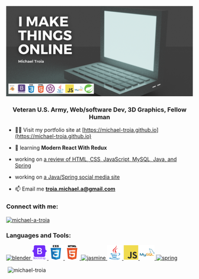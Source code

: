 <img src="banner github.png">

<h3 align="center">Veteran U.S. Army, Web/software Dev, 3D Graphics, Fellow Human</h3>

- 👨‍💻 Visit my portfolio site at [https://michael-troia.github.io](https://michael-troia.github.io)

- 🌱 learning **Modern React With Redux**

- working on [a review of HTML, CSS, JavaScript, MySQL, Java, and Spring](https://github.com/Michael-Troia/Full-Stack-Review)

- working on [a Java/Spring social media site](https://github.com/Michael-Troia/just-friends)

- 📫 Email me **troia.michael.a@gmail.com**



<h3 align="left">Connect with me:</h3>
<p align="left">
<a href="https://linkedin.com/in/michael-a-troia" target="blank"><img align="center" src="https://cdn.jsdelivr.net/npm/simple-icons@3.0.1/icons/linkedin.svg" alt="michael-a-troia" height="30" width="40" /></a>

</p>


<h3 align="left">Languages and Tools:</h3>
<p align="left"> <a href="https://www.blender.org/" target="_blank"> <img src="https://download.blender.org/branding/community/blender_community_badge_white.svg" alt="blender" width="40" height="40"/> </a> <a href="https://getbootstrap.com" target="_blank"> <img src="https://raw.githubusercontent.com/devicons/devicon/master/icons/bootstrap/bootstrap-plain-wordmark.svg" alt="bootstrap" width="40" height="40"/> </a> <a href="https://www.w3schools.com/css/" target="_blank"> <img src="https://raw.githubusercontent.com/devicons/devicon/master/icons/css3/css3-original-wordmark.svg" alt="css3" width="40" height="40"/> </a> <a href="https://www.w3.org/html/" target="_blank"> <img src="https://raw.githubusercontent.com/devicons/devicon/master/icons/html5/html5-original-wordmark.svg" alt="html5" width="40" height="40"/> </a> <a href="https://jasmine.github.io/" target="_blank"> <img src="https://www.vectorlogo.zone/logos/jasmine/jasmine-icon.svg" alt="jasmine" width="40" height="40"/> </a> <a href="https://www.java.com" target="_blank"> <img src="https://raw.githubusercontent.com/devicons/devicon/master/icons/java/java-original.svg" alt="java" width="40" height="40"/> </a> <a href="https://developer.mozilla.org/en-US/docs/Web/JavaScript" target="_blank"> <img src="https://raw.githubusercontent.com/devicons/devicon/master/icons/javascript/javascript-original.svg" alt="javascript" width="40" height="40"/> </a> <a href="https://www.mysql.com/" target="_blank"> <img src="https://raw.githubusercontent.com/devicons/devicon/master/icons/mysql/mysql-original-wordmark.svg" alt="mysql" width="40" height="40"/> </a> <a href="https://spring.io/" target="_blank"> <img src="https://www.vectorlogo.zone/logos/springio/springio-icon.svg" alt="spring" width="40" height="40"/> </a> </p>

<p>&nbsp;<img align="center" src="https://github-readme-stats.vercel.app/api?username=michael-troia&show_icons=true&locale=en" alt="michael-troia" /></p>
